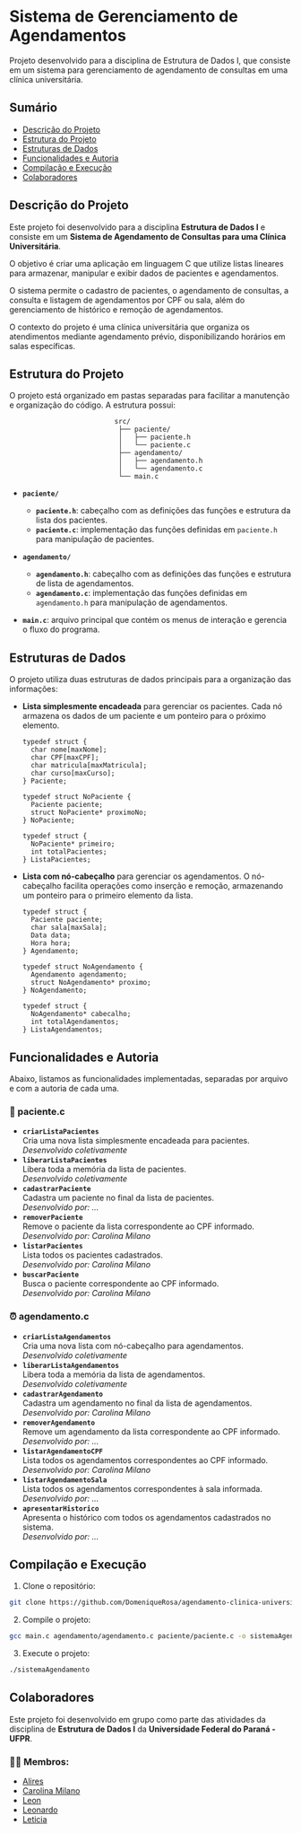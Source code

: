 # Sistema de Gerenciamento de Agendamentos

Projeto desenvolvido para a disciplina de Estrutura de Dados I, que consiste em um sistema para gerenciamento de agendamento de consultas em uma clínica universitária.

## Sumário

- [Descrição do Projeto](#descrição-do-projeto)
- [Estrutura do Projeto](#estrutura-do-projeto)
- [Estruturas de Dados](#estruturas-de-dados)
- [Funcionalidades e Autoria](#funcionalidades-e-autoria)
- [Compilação e Execução](#compilação-e-execução)
- [Colaboradores](#colaboradores)


## Descrição do Projeto

Este projeto foi desenvolvido para a disciplina **Estrutura de Dados I** e consiste em um **Sistema de Agendamento de Consultas para uma Clínica Universitária**.

O objetivo é criar uma aplicação em linguagem C que utilize listas lineares para armazenar, manipular e exibir dados de pacientes e agendamentos.

O sistema permite o cadastro de pacientes, o agendamento de consultas, a consulta e listagem de agendamentos por CPF ou sala, além do gerenciamento de histórico e remoção de agendamentos.

O contexto do projeto é uma clínica universitária que organiza os atendimentos mediante agendamento prévio, disponibilizando horários em salas específicas.


## Estrutura do Projeto

O projeto está organizado em pastas separadas para facilitar a manutenção e organização do código. A estrutura possui:

<div align="center">

```
src/              
├── paciente/   
  │   ├── paciente.h
  │   └── paciente.c
├── agendamento/
     │   ├── agendamento.h
     │   └── agendamento.c
└── main.c      
```

</div>

- **`paciente/`**
  - **`paciente.h`**: cabeçalho com as definições das funções e estrutura da lista dos pacientes.
  - **`paciente.c`**: implementação das funções definidas em `paciente.h` para manipulação de pacientes.

- **`agendamento/`**
  - **`agendamento.h`**: cabeçalho com as definições das funções e estrutura de lista de agendamentos.
  - **`agendamento.c`**: implementação das funções definidas em `agendamento.h` para manipulação de agendamentos.

- **`main.c`**: arquivo principal que contém os menus de interação e gerencia o fluxo do programa.

## Estruturas de Dados

O projeto utiliza duas estruturas de dados principais para a organização das informações:

- **Lista simplesmente encadeada** para gerenciar os pacientes. Cada nó armazena os dados de um paciente e um ponteiro para o próximo elemento.

  ```
  typedef struct {
    char nome[maxNome];
    char CPF[maxCPF];
    char matricula[maxMatricula];
    char curso[maxCurso];
  } Paciente;
  ```
  ```
  typedef struct NoPaciente {
    Paciente paciente;
    struct NoPaciente* proximoNo;
  } NoPaciente;
  ```

  ```
  typedef struct {
    NoPaciente* primeiro;
    int totalPacientes;
  } ListaPacientes;
  ```

- **Lista com nó-cabeçalho** para gerenciar os agendamentos. O nó-cabeçalho facilita operações como inserção e remoção, armazenando um ponteiro para o primeiro elemento da lista.

  ```
  typedef struct {
    Paciente paciente;
    char sala[maxSala];
    Data data;
    Hora hora;
  } Agendamento;
  ```
  ```
  typedef struct NoAgendamento {
    Agendamento agendamento;
    struct NoAgendamento* proximo;
  } NoAgendamento;
  ```

  ```
  typedef struct {
    NoAgendamento* cabecalho;
    int totalAgendamentos;
  } ListaAgendamentos;
  ```

## Funcionalidades e Autoria

Abaixo, listamos as funcionalidades implementadas, separadas por arquivo e com a autoria de cada uma.

### 👥 paciente.c

- **`criarListaPacientes`**  
  Cria uma nova lista simplesmente encadeada para pacientes.  
  *Desenvolvido coletivamente*
- **`liberarListaPacientes`**  
  Libera toda a memória da lista de pacientes.  
  *Desenvolvido coletivamente*
- **`cadastrarPaciente`**  
  Cadastra um paciente no final da lista de pacientes.  
  *Desenvolvido por: ...*
- **`removerPaciente`**  
  Remove o paciente da lista correspondente ao CPF informado.  
  *Desenvolvido por: Carolina Milano*
- **`listarPacientes`**  
  Lista todos os pacientes cadastrados.  
  *Desenvolvido por: Carolina Milano*
- **`buscarPaciente`**  
  Busca o paciente correspondente ao CPF informado.  
  *Desenvolvido por: Carolina Milano*

### ⏰ agendamento.c

- **`criarListaAgendamentos`**  
  Cria uma nova lista com nó-cabeçalho para agendamentos.  
  *Desenvolvido coletivamente*
- **`liberarListaAgendamentos`**  
  Libera toda a memória da lista de agendamentos.  
  *Desenvolvido coletivamente*
- **`cadastrarAgendamento`**  
  Cadastra um agendamento no final da lista de agendamentos.  
  *Desenvolvido por: Carolina Milano*
- **`removerAgendamento`**  
  Remove um agendamento da lista correspondente ao CPF informado.  
  *Desenvolvido por: ...*
- **`listarAgendamentoCPF`**  
  Lista todos os agendamentos correspondentes ao CPF informado.  
  *Desenvolvido por: Carolina Milano*
- **`listarAgendamentoSala`**  
  Lista todos os agendamentos correspondentes à sala informada.  
  *Desenvolvido por: ...*
- **`apresentarHistorico`**  
  Apresenta o histórico com todos os agendamentos cadastrados no sistema.  
  *Desenvolvido por: ...*

## Compilação e Execução

1. Clone o repositório:  
```bash
git clone https://github.com/DomeniqueRosa/agendamento-clinica-universitaria.git
```

2. Compile o projeto:

```bash
gcc main.c agendamento/agendamento.c paciente/paciente.c -o sistemaAgendamento
```

3. Execute o projeto:

```bash
./sistemaAgendamento
```

## Colaboradores

Este projeto foi desenvolvido em grupo como parte das atividades da disciplina de **Estrutura de Dados I** da **Universidade Federal do Paraná - UFPR**.   

### 👩‍💻 Membros:  
- [Alires](...) 
- [Carolina Milano](https://github.com/CarolGMilano) 
- [Leon](...) 
- [Leonardo](...) 
- [Leticia](...) 
